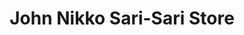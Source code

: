 ---
title: "John Nikko Sari-Sari Store"
url: /imus/john-nikko-sari-sari-store/
shop: convenience
---